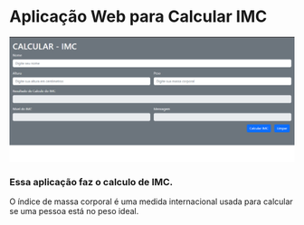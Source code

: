 # Aplicação Web para Calcular IMC

<img src="https://github.com/Eliane-Santiago/AppWebCalcularIMC/blob/main/foto_principal.png"/>

### Essa aplicação faz o calculo de IMC.

O índice de massa corporal é uma medida internacional usada para calcular se uma pessoa está no peso ideal. 

